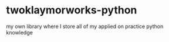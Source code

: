 # twoklaymorworks-python
my own library where I store all of my applied on practice python knowledge
